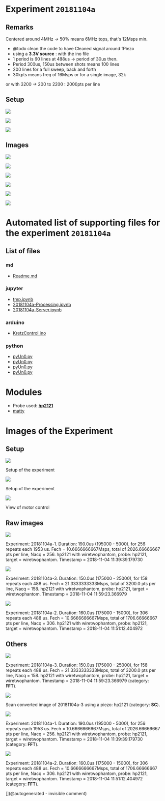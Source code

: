 # Experiment `20181104a`

## Remarks

Centered around 4MHz -> 50% means 6MHz tops, that's 12Msps min.
* @todo clean the code to have Cleaned signal around fPiezo
* using a __3.3V source__ : with the ino file
* 1 period is 60 lines at 488us -> period of 30us then.
* Period 300us, 150us between shots means 100 lines
* 200 lines for a full sweep, back and forth
* 30kpts means freq of 16Msps
or for a single image, 32k

or with 3200 -> 200 to 2200 : 2000pts per line

## Setup

![](/matty/20181104a/photos/P_20181104_130033.jpg)

![](/matty/20181104a/photos/P_20181104_130044.jpg)

![](/matty/20181104a/photos/P_20181104_130051.jpg)

##  Images

![](/matty/20181104a/images/2DArray_20181104a-1.jpg)

![](/matty/20181104a/images/Spectrum_20181104a-1.jpg)

![](/matty/20181104a/images/2DArray_20181104a-2.jpg)

![](/matty/20181104a/images/Spectrum_20181104a-2.jpg)

![](/matty/20181104a/images/2DArray_20181104a-3.jpg)

![](/matty/20181104a/images/Spectrum_20181104a-3.jpg)



# Automated list of supporting files for the __experiment `20181104a`__

## List of files

### md

* [Readme.md](/matty/20181104a/Readme.md)


### jupyter

* [tmp.ipynb](/tmp.ipynb)
* [20181104a-Processing.ipynb](/matty/20181104a/20181104a-Processing.ipynb)
* [20181104a-Server.ipynb](/matty/20181104c/20181104a-Server.ipynb)


### arduino

* [KretzControl.ino](/include/images/kretzaw145ba/20180812a/KretzControl.ino)


### python

* [pyUn0.py](/matty/v1.1/test_V/pyUn0.py)
* [pyUn0.py](/matty/20181208a/pyUn0.py)
* [pyUn0.py](/matty/20181104a/pyUn0.py)
* [pyUn0.py](/matty/20181104b/pyUn0.py)





# Modules

* Probe used: __[hp2121](/include/probes/auto/hp2121.md)__
* [matty](/matty/)




# Images of the Experiment

## Setup

![](/matty/20181104a/photos/P_20181104_130051.jpg)

Setup of the experiment

![](/matty/20181104a/photos/P_20181104_130033.jpg)

Setup of the experiment

![](/matty/20181104a/photos/P_20181104_130044.jpg)

View of motor control

## Raw images

![](/matty/20181104a/images/2DArray_20181104a-1.jpg)

Experiment: 20181104a-1. Duration: 190.0us (195000 - 5000), for 256 repeats each 1953 us. Fech = 10.6666666667Msps, total of 2026.66666667 pts per line, Nacq = 256. hp2121 with wiretwophantom, probe: hp2121, target = wiretwophantom. Timestamp = 2018-11-04 11:39:39.179730

![](/matty/20181104a/images/2DArray_20181104a-3.jpg)

Experiment: 20181104a-3. Duration: 150.0us (175000 - 25000), for 158 repeats each 488 us. Fech = 21.3333333333Msps, total of 3200.0 pts per line, Nacq = 158. hp2121 with wiretwophantom, probe: hp2121, target = wiretwophantom. Timestamp = 2018-11-04 11:59:23.366979

![](/matty/20181104a/images/2DArray_20181104a-2.jpg)

Experiment: 20181104a-2. Duration: 160.0us (175000 - 15000), for 306 repeats each 488 us. Fech = 10.6666666667Msps, total of 1706.66666667 pts per line, Nacq = 306. hp2121 with wiretwophantom, probe: hp2121, target = wiretwophantom. Timestamp = 2018-11-04 11:51:12.404972

## Others

![](/matty/20181104a/images/Spectrum_20181104a-3.jpg)

Experiment: 20181104a-3. Duration: 150.0us (175000 - 25000), for 158 repeats each 488 us. Fech = 21.3333333333Msps, total of 3200.0 pts per line, Nacq = 158. hp2121 with wiretwophantom, probe: hp2121, target = wiretwophantom. Timestamp = 2018-11-04 11:59:23.366979 (category: __FFT__).

![](/matty/20181104a/images/SC_20181104a-3-fft.jpg)

Scan converted image of 20181104a-3 using a piezo: hp2121 (category: __SC__).

![](/matty/20181104a/images/Spectrum_20181104a-1.jpg)

Experiment: 20181104a-1. Duration: 190.0us (195000 - 5000), for 256 repeats each 1953 us. Fech = 10.6666666667Msps, total of 2026.66666667 pts per line, Nacq = 256. hp2121 with wiretwophantom, probe: hp2121, target = wiretwophantom. Timestamp = 2018-11-04 11:39:39.179730 (category: __FFT__).

![](/matty/20181104a/images/Spectrum_20181104a-2.jpg)

Experiment: 20181104a-2. Duration: 160.0us (175000 - 15000), for 306 repeats each 488 us. Fech = 10.6666666667Msps, total of 1706.66666667 pts per line, Nacq = 306. hp2121 with wiretwophantom, probe: hp2121, target = wiretwophantom. Timestamp = 2018-11-04 11:51:12.404972 (category: __FFT__).










[](@autogenerated - invisible comment)